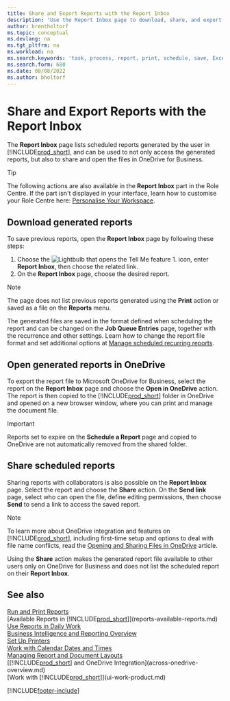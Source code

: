 ```yaml
---
title: Share and Export Reports with the Report Inbox
description: 'Use the Report Inbox page to download, share, and export reports in Business Central.'
author: brentholtorf
ms.topic: conceptual
ms.devlang: na
ms.tgt_pltfrm: na
ms.workload: na
ms.search.keywords: 'task, process, report, print, schedule, save, Excel, PDF, dataset, export, report inbox, onedrive,'
ms.search.form: 680
ms.date: 08/08/2022
ms.author: bholtorf
---
```

# <a name="share-and-export-reports-with-the-report-inbox"></a>Share and Export Reports with the Report Inbox

The **Report Inbox** page lists scheduled reports generated by the user in [!INCLUDE[prod_short](includes/prod_short.md)], and can be used to not only access the generated reports, but also to share and open the files in OneDrive for Business.

> [!TIP]
> The following actions are also available in the **Report Inbox** part in the Role Centre. If the part isn't displayed in your interface, learn how to customise your Role Centre here: [Personalise Your Workspace](ui-personalization-user.md).

## <a name="download-generated-reports"></a>Download generated reports

To save previous reports, open the **Report Inbox** page by following these steps:

1. Choose the ![Lightbulb that opens the Tell Me feature 1.](media/ui-search/search_small.png "Tell me what you want to do") icon, enter **Report Inbox**, then choose the related link.  
2. On the **Report Inbox** page, choose the desired report.

> [!NOTE]
> The page does not list previous reports generated using the **Print** action or saved as a file on the **Reports** menu.
>
> The generated files are saved in the format defined when scheduling the report and can be changed on the **Job Queue Entries** page, together with the recurrence and other settings. Learn how to change the report file format and set additional options at [Manage scheduled recurring reports](ui-work-report.md#manage-scheduled-recurring-reports).

## <a name="open-generated-reports-in-onedrive"></a>Open generated reports in OneDrive

To export the report file to Microsoft OneDrive for Business, select the report on the **Report Inbox** page and choose the **Open in OneDrive** action. The report is then copied to the [!INCLUDE[prod_short](includes/prod_short.md)] folder in OneDrive and opened on a new browser window, where you can print and manage the document file.

> [!IMPORTANT]
>
> Reports set to expire on the **Schedule a Report** page and copied to OneDrive are not automatically removed from the shared folder.

## <a name="share-scheduled-reports"></a>Share scheduled reports

Sharing reports with collaborators is also possible on the **Report Inbox** page. Select the report and choose the **Share** action. On the **Send link** page, select who can open the file, define editing permissions, then choose **Send** to send a link to access the saved report.

> [!NOTE]
> To learn more about OneDrive integration and features on [!INCLUDE[prod_short](includes/prod_short.md)], including first-time setup and options to deal with file name conflicts, read the [Opening and Sharing Files in OneDrive](across-share-onedrive.md) article.
>
> Using the **Share** action makes the generated report file available to other users only on OneDrive for Business and does not list the scheduled report on their **Report Inbox**.

## <a name="see-also"></a>See also

[Run and Print Reports](ui-work-report.md)  
[Available Reports in [!INCLUDE[prod_short](includes/prod_short.md)]](reports-available-reports.md)  
[Use Reports in Daily Work](reports-use-reports.md)  
[Business Intelligence and Reporting Overview](reports-bi-reporting.md)  
[Set Up Printers](ui-specify-printer-selection-reports.md)  
[Work with Calendar Dates and Times](ui-enter-date-ranges.md)  
[Managing Report and Document Layouts](ui-manage-report-layouts.md)  
[[!INCLUDE[prod_short](includes/prod_short.md)] and OneDrive Integration](across-onedrive-overview.md)  
[Work with [!INCLUDE[prod_short](includes/prod_short.md)]](ui-work-product.md)  

[!INCLUDE[footer-include](includes/footer-banner.md)]
